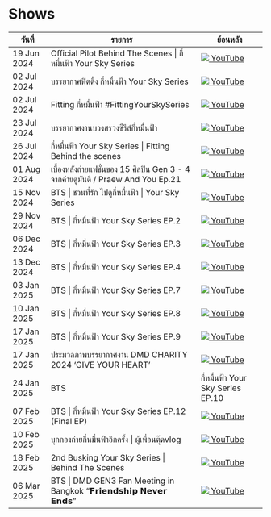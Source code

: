 # Shows

| วันที่       | รายการ             | ย้อนหลัง                                     |
|--------------|-------------------|------------------------------|
|19 Jun 2024|Official Pilot Behind The Scenes \| กี่หมื่นฟ้า Your Sky Series|[![](https://img.icons8.com/color/24/youtube-play.png) YouTube](https://youtu.be/lDf-wEXtnBw?si=1K1X4glVBVbZRbiV)|
|02 Jul 2024|บรรยากาศฟิตติ้ง กี่หมื่นฟ้า Your Sky Series|[![](https://img.icons8.com/color/24/youtube-play.png) YouTube](https://youtu.be/EYYbdGk7poo?si=xMBnqxOKasS59yVL)|
|02 Jul 2024|Fitting กี่หมื่นฟ้า #FittingYourSkySeries|[![](https://img.icons8.com/color/24/youtube-play.png) YouTube](https://www.youtube.com/live/wkSbWrS3hxE?si=T2QqOPPXid5T07T-)|
|23 Jul 2024|บรรยากาศงานบวงสรวงซีรีส์กี่หมื่นฟ้า|[![](https://img.icons8.com/color/24/youtube-play.png) YouTube](https://www.youtube.com/live/BfyyW_jQvns?si=Zk2bqdxli6UYPTsM)|
|26 Jul 2024|กี่หมื่นฟ้า Your Sky Series \| Fitting Behind the scenes|[![](https://img.icons8.com/color/24/youtube-play.png) YouTube](https://youtu.be/brfh1SWHfa8?si=X2xJkK7HJ9lCXT1L)|
|01 Aug 2024|เบื้องหลังถ่ายแฟชั่นของ 15 ศิลปิน Gen 3 - 4 จากค่ายดูมันดิ / Praew And You Ep.21|[![](https://img.icons8.com/color/24/youtube-play.png) YouTube](https://youtu.be/miFjMkDzYkQ)|
|15 Nov 2024|BTS \| ชวนที่รัก ไปดูกี่หมื่นฟ้า \| Your Sky Series|[![](https://img.icons8.com/color/24/youtube-play.png) YouTube](https://youtu.be/L_UFCpkIi4M?si=xlvDPBjZ7L9-UUpw)|
|29 Nov 2024|BTS \| กี่หมื่นฟ้า Your Sky Series EP.2|[![](https://img.icons8.com/color/24/youtube-play.png) YouTube](https://youtu.be/l6kbqEtkRS4?si=9t0lFFC9qYW519zt)|
|06 Dec 2024|BTS \| กี่หมื่นฟ้า Your Sky Series EP.3|[![](https://img.icons8.com/color/24/youtube-play.png) YouTube](https://youtu.be/jVdRYQsAFHo?si=eBVgLwwhO6aEUNZ9)|
|13 Dec 2024|BTS \| กี่หมื่นฟ้า Your Sky Series EP.4|[![](https://img.icons8.com/color/24/youtube-play.png) YouTube](https://youtu.be/FDj-8TECRnA?si=4itZKfF6vxxziuGU)|
|03 Jan 2025|BTS \| กี่หมื่นฟ้า Your Sky Series EP.7|[![](https://img.icons8.com/color/24/youtube-play.png) YouTube](https://youtu.be/yUAtWAr-qB0?si=80SjE8gkOhYbiDV0)|
|10 Jan 2025|BTS \| กี่หมื่นฟ้า Your Sky Series EP.8|[![](https://img.icons8.com/color/24/youtube-play.png) YouTube](https://youtu.be/wxFCYqOAzwg?si=jyzXCPQ9jnn1tyFi)|
|17 Jan 2025|BTS \| กี่หมื่นฟ้า Your Sky Series EP.9|[![](https://img.icons8.com/color/24/youtube-play.png) YouTube](https://youtu.be/8gqajWEajq4?si=tQTDcfBcWmUo2I4_)|
|17 Jan 2025|ประมวลภาพบรรยากาศงาน DMD CHARITY 2024 ‘GIVE YOUR HEART’|[![](https://img.icons8.com/color/24/youtube-play.png) YouTube](https://youtu.be/vh3LU-rKKs4)|
|24 Jan 2025|BTS | กี่หมื่นฟ้า Your Sky Series EP.10|[![](https://img.icons8.com/color/24/youtube-play.png) YouTube](https://youtu.be/HrWflNXdY7M?si=QJ9DjOQ6Mobc--HX)|
|07 Feb 2025|BTS \| กี่หมื่นฟ้า Your Sky Series EP.12 (Final EP)|[![](https://img.icons8.com/color/24/youtube-play.png) YouTube](https://youtu.be/oYp8DWggeOg)|
|10 Feb 2025|บุกกองถ่ายกี่หมื่นฟ้าอีกครั้ง \| ผู้เพื่อนตุ๊ดvlog|[![](https://img.icons8.com/color/24/youtube-play.png) YouTube](https://youtu.be/oKWGkAjX2do?si=mAhzR_YPlKd4eiIr)|
|18 Feb 2025|2nd Busking Your Sky Series \| Behind The Scenes|[![](https://img.icons8.com/color/24/youtube-play.png) YouTube](https://youtu.be/qzHi6EsufbA)|
|06 Mar 2025|BTS \| DMD GEN3 Fan Meeting in Bangkok “𝗙𝗿𝗶𝗲𝗻𝗱𝘀𝗵𝗶𝗽 𝗡𝗲𝘃𝗲𝗿 𝗘𝗻𝗱𝘀”|[![](https://img.icons8.com/color/24/youtube-play.png) YouTube](https://youtu.be/sl5UNmaRrq8?si=GTquncjm1WKdkYE9)|